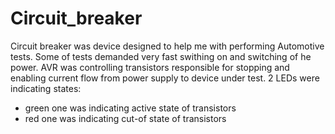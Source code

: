 # Circuit_breaker

Circuit breaker was device designed to help me with performing Automotive tests. Some of tests demanded very fast swithing on and switching of he power. AVR was controlling transistors responsible for stopping and enabling current flow from power supply to device under test. 2 LEDs were indicating states:
- green one was indicating active state of transistors
- red one was indicating cut-of state of transistors
